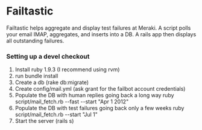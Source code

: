 # Failtastic
Failtastic helps aggregate and display test failures at Meraki. A script polls your email IMAP,
aggregates, and inserts into a DB.  A rails app then displays all outstanding failures.

### Setting up a devel checkout
1. Install ruby 1.9.3 (I recommend using rvm)
1. run bundle install
1. Create a db (rake db:migrate)
1. Create config/mail.yml (ask grant for the failbot account credentials)
1. Populate the DB with human replies going back a long way
    ruby script/mail_fetch.rb --fast --start "Apr 1 2012"
1. Populate the DB with test failures going back only a few weeks
    ruby script/mail_fetch.rb --start "Jul 1"
1. Start the server (rails s)